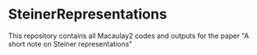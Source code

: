 # SteinerRepresentations
This repository contains all Macaulay2 codes and outputs for the paper "A short note on Steiner representations"

